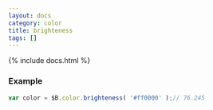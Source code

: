 ```yaml
---
layout: docs
category: color
title: brighteness
tags: []
---
```


{% include docs.html %}

### Example
```js
var color = $B.color.brighteness( '#ff0000' );// 76.245
```